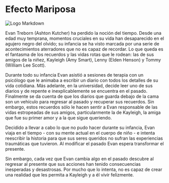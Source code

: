 # Efecto Mariposa

![Logo Markdown](https://cdn.discordapp.com/attachments/1011284720350412802/1025068488777289818/descarga_4.jpg)

Evan Treborn (Ashton Kutcher) ha perdido la noción del tiempo. Desde una edad muy temprana, momentos cruciales en su vida han desaparecido en el agujero negro del olvido; su infancia se ha visto marcada por una serie de acontecimientos aterradores que no es capaz de recordar. Lo que queda es el fantasma de los recuerdos y las vidas rotas que le rodean: las de sus amigos de la niñez, Kayleigh (Amy Smart), Lenny (Elden Henson) y Tommy (William Lee Scott).

Durante todo su infancia Evan asistió a sesiones de terapia con un psicólogo que le animaba a escribir un diario con todos los detalles de su vida cotidiana. Más adelante, en la universidad, decide leer uno de sus diarios y de repente e inexplicablemente se encuentra en el pasado. Finalmente se da cuenta de que los diarios que guarda debajo de la cama son un vehículo para regresar al pasado y recuperar sus recuerdos. Sin embargo, estos recuerdos sólo le hacen sentir a Evan responsable de las vidas estropeadas de sus amigos, particularmente la de Kayleigh, la amiga que fue su primer amor y a la que sigue queriendo.

Decidido a llevar a cabo lo que no pudo hacer durante su infancia, Evan viaja en el tiempo - con su mente actual en el cuerpo de niño - e intenta reescribir la historia para que sus seres queridos no sufran las experiencias traumáticas que tuvieron. Al modificar el pasado Evan espera transformar el presente.

Sin embargo, cada vez que Evan cambia algo en el pasado descubre al regresar al presente que sus acciones han tenido consecuencias inesperadas y desastrosas. Por mucho que lo intenta, no es capaz de crear una realidad que les permita a Kayleigh y a él vivir felizmente.